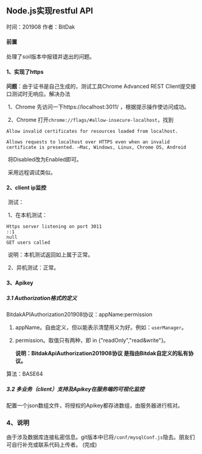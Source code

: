 ## Node.js实现restful API

时间：201908
作者：BitDak

#### 前置

​处理了soil版本中报错并退出的问题。

#### 1、实现了https


​**问题**：由于证书是自己生成的，测试工具Chrome Advanced REST Client提交接口测试时无响应。解决办法

​		1、Chrome 先访问一下https://localhost:3011/ ，根据提示操作使访问成功。

​		2、Chrome 打开`chrome://flags/#allow-insecure-localhost`，找到

`Allow invalid certificates for resources loaded from localhost.` 

`Allows requests to localhost over HTTPS even when an invalid certificate is presented. –Mac, Windows, Linux, Chrome OS, Android`

​		将Disabled改为Enabled即可。

​		采用远程调试类似。

#### 2、client ip监控

​		测试：

​		1、在本机测试：

``````
Https server listening on port 3011
::1
null
GET users called
``````

​		说明：本机测试返回如上属于正常。

​		2、异机测试：正常。

#### 3、Apikey

##### 3.1 Authorization格式的定义

BitdakAPIAuthorization201908协议：appName:permission

1. appName。自由定义，但以能表示清楚用义为好。例如：`userManager`。

2. permission。取值只有两种，即 in {"readOnly","read&write"}。

   **说明：BitdakApiAuthorization201908协议 是指由Bitdak自定义的私有协议。**

算法：BASE64

##### 3.2 多业务（client）支持及Apikey在服务端的可视化监控

​配置一个json数组文件，将授权的Apikey都存进数组，由服务器进行核对。
### 4、说明
由于涉及数据库连接私密信息。git版本中已将`/conf/mysqlConf.js`隐去。朋友们可自行补充或联系代码上传者。
(完成)